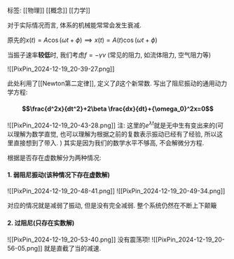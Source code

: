 标签: [[物理]] [[概念]] [[力学]]

对于实际情况而言, 体系的机械能常常会发生衰减. 

原先的$x(t)=A\cos(\omega t+\phi) \implies x(t)=A(t)\cos(\omega t+\phi)$

当振子速率**较低**时, 我们考虑$f=-\gamma v$ (常见的阻力, 如流体阻力, 空气阻力等)

![[PixPin_2024-12-19_20-39-27.png]]

此处利用了[[Newton第二定律]], 定义了$\beta$这个新常数. 写出了阻尼振动的通用动力学方程:
#### $$\frac{d^2x}{dt^2}+2\beta \frac{dx}{dt}+{\omega_0}^2x=0$$

![[PixPin_2024-12-19_20-43-28.png]]
注: 这里的$e^{\lambda t}$就是无中生有变出来的(可以理解为数学直觉, 也可以理解为根据之前的复数表示振动已经有了经验, 所以这里直接想到了带入. ) 其实是因为我们的数学水平不够高, 不会解微分方程.

根据是否存在虚数解分为两种情况: 

#### 1. 弱阻尼振动(该种情况下存在虚数解)

![[PixPin_2024-12-19_20-48-41.png]]
![[PixPin_2024-12-19_20-49-34.png]]

对应的情况就是减弱了振动, 但是没有完全减弱. 整个系统仍然在不断上下颠簸

#### 2. 过阻尼(只存在实数解)

![[PixPin_2024-12-19_20-53-40.png]]
没有震荡项! 
![[PixPin_2024-12-19_20-56-05.png]]
就是直截了当的减速. 